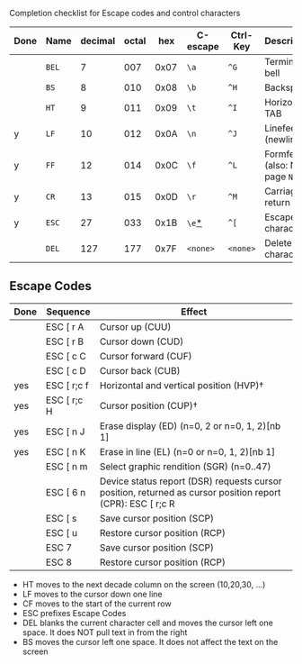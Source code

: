 Completion checklist for Escape codes and control characters

| Done | Name  | decimal | octal | hex  | C-escape | Ctrl-Key | Description                    |
|------| ----- | ------- | ----- | ---- | -------- | -------- | ------------------------------ |
|      | `BEL` | 7       | 007   | 0x07 | `\a`     | `^G`     | Terminal bell                  |
|      | `BS`  | 8       | 010   | 0x08 | `\b`     | `^H`     | Backspace                      |
|      | `HT`  | 9       | 011   | 0x09 | `\t`     | `^I`     | Horizontal TAB                 |
| y    | `LF`  | 10      | 012   | 0x0A | `\n`     | `^J`     | Linefeed (newline)             |
| y    | `FF`  | 12      | 014   | 0x0C | `\f`     | `^L`     | Formfeed (also: New page `NP`) |
| y    | `CR`  | 13      | 015   | 0x0D | `\r`     | `^M`     | Carriage return                |
| y    | `ESC` | 27      | 033   | 0x1B | `\e`[*](#escape) | `^[` | Escape character           |
|      | `DEL` | 127     | 177   | 0x7F | `<none>` | `<none>` | Delete character               |

## Escape Codes

| Done | Sequence	  | Effect                                            | 
|------|--------------|---------------------------------------------------|
|      | ESC [ r A	  | Cursor up (CUU)                                   |
|      | ESC [ r B	  | Cursor down (CUD)                                 |
|      | ESC [ c C	  | Cursor forward (CUF)                              |
|      | ESC [ c D	  | Cursor back (CUB)                                 |
| yes  | ESC [ r;c f  | Horizontal and vertical position (HVP)†           |
| yes  | ESC [ r;c H  | Cursor position (CUP)†                            |
| yes  | ESC [ n J	  | Erase display (ED) (n=0, 2 or n=0, 1, 2)[nb 1]    |
| yes  | ESC [ n K	  | Erase in line (EL) (n=0 or n=0, 1, 2)[nb 1]       |
|      | ESC [ n m	  | Select graphic rendition (SGR) (n=0..47)          |
|      | ESC [ 6 n	  | Device status report (DSR) requests cursor position, returned as cursor position report (CPR): ESC [ r;c R |
|      | ESC [ s	  | Save cursor position (SCP)                        |
|      | ESC [ u	  | Restore cursor position (RCP)                     |
|      | ESC 7        | Save cursor position (SCP)                        |
|      | ESC 8        | Restore cursor position (RCP)                     |


* HT moves to the next decade column on the screen (10,20,30, ...)
* LF moves to the cursor down one line
* CF moves to the start of the current row
* ESC prefixes Escape Codes
* DEL blanks the current character cell and moves the cursor left one space. It
  does NOT pull text in from the right
* BS moves the cursor left one space. It does not affect the text on the screen
